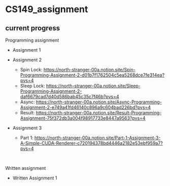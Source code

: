 # CS149_assignment

## current progress

Programming assignment 
- Assignment 1
- Assignment 2
   - Spin Lock: https://north-stranger-00a.notion.site/Spin-Programming-Assignment-2-d01b7f1762504c5ea5268dce7fe314ea?pvs=4
   - Sleep Lock: https://north-stranger-00a.notion.site/Sleep-Programming-Assignment-2-daf6679cad7d40d586bab45c35c7f46b?pvs=4
   - Async: https://north-stranger-00a.notion.site/Async-Programming-Assignment-2-e749a41fd46140c896a9c604bad226bd?pvs=4
   - Result: https://north-stranger-00a.notion.site/Result-Programming-Assignment-75f372db3a004f98917733e8447a9563?pvs=4

- Assignment 3
    - Part 1: https://north-stranger-00a.notion.site/Part-1-Assignment-3-A-Simple-CUDA-Renderer-c720194378bd4446a2182e53ebf959a7?pvs=4
 
 </br>

Written assignment
- Written Assignment 1 
